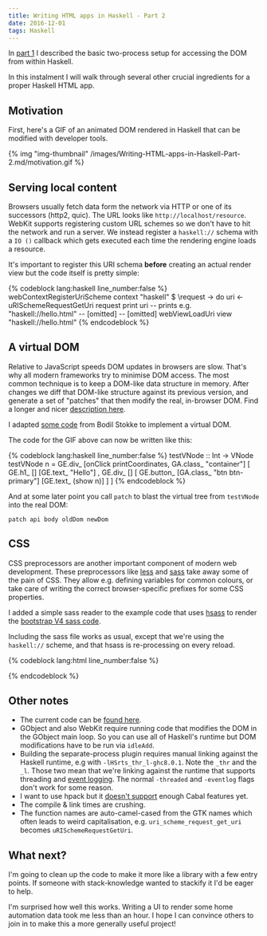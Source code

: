 ```yaml
---
title: Writing HTML apps in Haskell - Part 2
date: 2016-12-01
tags: Haskell
---
```


In [part 1](/2016/11/26/Writing-HTML-apps-in-Haskell-Part-1/) I described the basic two-process setup for accessing the DOM from within Haskell.

In this instalment I will walk through several other crucial ingredients for a proper Haskell HTML app.

## Motivation

First, here's a GIF of an animated DOM rendered in Haskell that can be modified with developer tools.

{% img "img-thumbnail" /images/Writing-HTML-apps-in-Haskell-Part-2.md/motivation.gif %}


## Serving local content

Browsers usually fetch data form the network via HTTP or one of its successors (http2, quic). The URL looks like `http://localhost/resource`. WebKit supports registering custom URL schemes so we don't have to hit the network and run a server. We instead register a `haskell://` schema with a `IO ()` callback which gets executed each time the rendering engine loads a resource.

It's important to register this URI schema **before** creating an actual render view but the code itself is pretty simple:

{% codeblock lang:haskell line_number:false %}
webContextRegisterUriScheme context "haskell" $ \request -> do
  uri <- uRISchemeRequestGetUri request
  print uri -- prints e.g. "haskell://hello.html"
  -- [omitted]
-- [omitted]
webViewLoadUri view "haskell://hello.html"
{% endcodeblock %}


## A virtual DOM

Relative to JavaScript speeds DOM updates in browsers are slow. That's why all modern frameworks try to minimise DOM access. The most common technique is to keep a DOM-like data structure in memory. After changes we diff that DOM-like structure against its previous version, and generate a set of "patches" that then modify the real, in-browser DOM. Find a longer and nicer [description here](https://medium.com/cardlife-app/what-is-virtual-dom-c0ec6d6a925c#.w87ns97hq).

I adapted [some code](https://github.com/bodil/purescript-vdom/blob/master/src/Data/VirtualDOM.purs) from Bodil Stokke to implement a virtual DOM.

The code for the GIF above can now be written like this:

{% codeblock lang:haskell line_number:false %}
testVNode :: Int -> VNode
testVNode n =
  GE.div_ [onClick printCoordinates, GA.class_ "container"]
  [ GE.h1_ [] [GE.text_ "Hello"]
  , GE.div_ []
    [ GE.button_ [GA.class_ "btn btn-primary"]
      [GE.text_ (show n)]
    ]
  ]
{% endcodeblock %}

And at some later point you call `patch` to blast the virtual tree from `testVNode` into the real DOM:

<pre><code class="haskell">patch api body oldDom newDom
</code></pre>

## CSS

CSS preprocessors are another important component of modern web development. These preprocessors like [less](http://lesscss.org/) and [sass](http://sass-lang.com/) take away some of the pain of CSS. They allow e.g. defining variables for common colours, or take care of writing the correct browser-specific prefixes for some CSS properties.

I added a simple sass reader to the example code that uses [hsass](https://hackage.haskell.org/package/hsass) to render the [bootstrap V4 sass code](https://github.com/twbs/bootstrap).

Including the sass file works as usual, except that we're using the `haskell://` scheme, and that hsass is re-processing on every reload.


{% codeblock lang:html line_number:false %}
<link rel="stylesheet" type="text/css" href="haskell://bootstrap.css">
{% endcodeblock %}


## Other notes

* The current code can be [found here](https://github.com/teh/haskell-webkit2gtk).
* GObject and also WebKit require running code that modifies the DOM in the GObject main loop. So you can use all of Haskell's runtime but DOM modifications have to be run via `idleAdd`.
* Building the separate-process plugin requires manual linking against the Haskell runtime, e.g with `-lHSrts_thr_l-ghc8.0.1`. Note the `_thr` and the `_l`. Those two mean that we're linking against the runtime that supports threading and [event logging](https://www.well-typed.com/blog/2014/02/ghc-events-analyze/). The normal `-threaded` and `-eventlog` flags don't work for some reason.
* I want to use hpack but it [doesn't support](https://github.com/sol/hpack/issues/139) enough Cabal features yet.
* The compile & link times are crushing.
* The function names are auto-camel-cased from the GTK names which often leads to weird capitalisation, e.g. `uri_scheme_request_get_uri` becomes `uRISchemeRequestGetUri`.


## What next?

I'm going to clean up the code to make it more like a library with a few entry points. If someone with stack-knowledge wanted to stackify it I'd be eager to help.

I'm surprised how well this works. Writing a UI to render some home automation data took me less than an hour. I hope I can convince others to join in to make this a more generally useful project!

